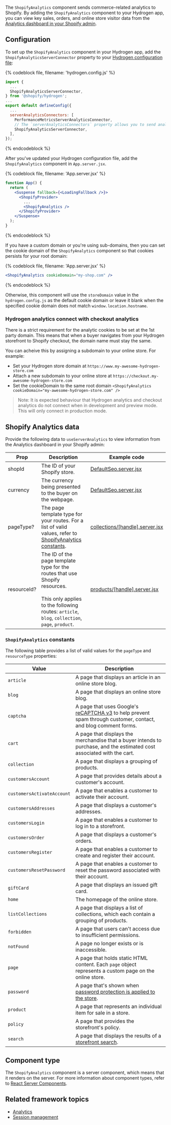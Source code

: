 The `ShopifyAnalytics` component sends commerce-related analytics to Shopify. By adding the `ShopifyAnalytics` component to your Hydrogen app, you can view key sales, orders, and online store visitor data from the [Analytics dashboard in your Shopify admin](https://help.shopify.com/en/manual/reports-and-analytics/shopify-reports/overview-dashboard).

## Configuration

To set up the `ShopifyAnalytics` component in your Hydrogen app, add the `ShopifyAnalyticsServerConnector` property to your [Hydrogen configuration file](https://shopify.dev/custom-storefronts/hydrogen/framework/hydrogen-config):

{% codeblock file, filename: 'hydrogen.config.js' %}

```jsx
import {
  ...
  ShopifyAnalyticsServerConnector,
} from '@shopify/hydrogen';
...
export default defineConfig({
  ...
  serverAnalyticsConnectors: [
    PerformanceMetricsServerAnalyticsConnector,
    // The `serverAnalyticsConnectors` property allows you to send analytics data from the server in your Hydrogen app.
    ShopifyAnalyticsServerConnector,
  ],
});
```

{% endcodeblock %}

After you've updated your Hydrogen configuration file, add the `ShopifyAnalytics` component in `App.server.jsx`.

{% codeblock file, filename: 'App.server.jsx' %}

```jsx
function App() {
  return (
    <Suspense fallback={<LoadingFallback />}>
      <ShopifyProvider>
        ...
        <ShopifyAnalytics />
      </ShopifyProvider>
    </Suspense>
  );
}
```

{% endcodeblock %}

If you have a custom domain or you're using sub-domains, then you can set the cookie domain of
the `ShopifyAnalytics` component so that cookies persists for your root domain:

{% codeblock file, filename: 'App.server.jsx' %}

```jsx
<ShopifyAnalytics cookieDomain="my-shop.com" />
```

{% endcodeblock %}

Otherwise, this component will use the `storeDomain` value in the `hydrogen.config.js`
as the default cookie domain or leave it blank when the specified cookie domain does
not match `window.location.hostname`.

### Hydrogen analytics connect with checkout analytics

There is a strict requirement for the analytic cookies to be set at the 1st party
domain. This means that when a buyer navigates from your Hydrogen storefront to
Shopify checkout, the domain name must stay the same.

You can acheive this by assigning a subdomain to your online store. For example:

* Set your Hydrogen store domain at `https://www.my-awesome-hydrogen-store.com`
* Attach a new subdomain to your online store at `https://checkout.my-awesome-hydrogen-store.com`
* Set the cookieDomain to the same root domain `<ShopifyAnalytics cookieDomain="my-awesome-hydrogen-store.com" />`

> Note: It is expected behaviour that Hydrogen analytics and checkout analytics do not connect
when in development and preview mode. This will only connect in production mode.

## Shopify Analytics data

Provide the following data to `useServerAnalytics` to view information from the Analytics dashboard in your Shopify admin:

| Prop     |  Description         | Example code       |
| -------- | ------------------- | ------------------- |
| shopId | The ID of your Shopify store. | [DefaultSeo.server.jsx](https://github.com/Shopify/hydrogen/blob/main/templates/template-hydrogen-default/src/components/DefaultSeo.server.jsx) |
| currency | The currency being presented to the buyer on the webpage. | [DefaultSeo.server.jsx](https://github.com/Shopify/hydrogen/blob/main/templates/template-hydrogen-default/src/components/DefaultSeo.server.jsx) |
| pageType? | The page template type for your routes. For a list of valid values, refer to [ShopifyAnalytics constants](#shopifyanalytics-constants). | [collections/[handle].server.jsx](https://github.com/Shopify/hydrogen/blob/main/templates/template-hydrogen-default/src/routes/collections/%5Bhandle%5D.server.jsx) |
| resourceId? | The ID of the page template type for the routes that use Shopify resources. <br></br>This only applies to the following routes: `article`, `blog`, `collection`, `page`, `product`. | [products/[handle].server.jsx](https://github.com/Shopify/hydrogen/blob/main/templates/template-hydrogen-default/src/routes/products/%5Bhandle%5D.server.jsx) |

### `ShopifyAnalytics` constants

The following table provides a list of valid values for the `pageType` and `resourceType` properties:

| Value     |  Description         |
| -------- | --------------------- |
| `article` | A page that displays an article in an online store blog. |
| `blog` | A page that displays an online store blog. |
| `captcha` | A page that uses Google's [reCAPTCHA v3](https://developers.google.com/recaptcha/docs/v3) to help prevent spam through customer, contact, and blog comment forms. |
| `cart` | A page that displays the merchandise that a buyer intends to purchase, and the estimated cost associated with the cart.  |
| `collection` | A page that displays a grouping of products. |
| `customersAccount` | A page that provides details about a customer's account. |
| `customersActivateAccount` | A page that enables a customer to activate their account. |
| `customersAddresses` | A page that displays a customer's addresses. |
| `customersLogin` | A page that enables a customer to log in to a storefront. |
| `customersOrder` | A page that displays a customer's orders. |
| `customersRegister` | A page that enables a customer to create and register their account. |
| `customersResetPassword` | A page that enables a customer to reset the password associated with their account. |
| `giftCard` | A page that displays an issued gift card. |
| `home` | The homepage of the online store. |
| `listCollections` | A page that displays a list of collections, which each contain a grouping of products. |
| `forbidden` | A page that users can't access due to insufficient permissions. |
| `notFound` | A page no longer exists or is inaccessible. |
| `page` | A page that holds static HTML content. Each `page` object represents a custom page on the online store. |
| `password` | A page that's shown when [password protection is applied to the store](https://help.shopify.com/en/manual/online-store/themes/password-page). |
| `product` | A page that represents an individual item for sale in a store. |
| `policy` | A page that provides the storefront's policy. |
| `search` | A page that displays the results of a [storefront search](https://help.shopify.com/en/manual/online-store/storefront-search). |

## Component type

The `ShopifyAnalytics` component is a server component, which means that it renders on the server. For more information about component types, refer to [React Server Components](https://shopify.dev/custom-storefronts/hydrogen/framework/react-server-components).

## Related framework topics

- [Analytics](https://shopify.dev/custom-storefronts/hydrogen/framework/analytics)
- [Session management](https://shopify.dev/custom-storefronts/hydrogen/framework/sessions)